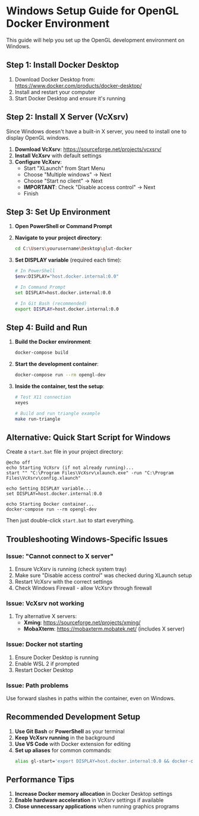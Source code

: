 # Windows Setup Guide for OpenGL Docker Environment

This guide will help you set up the OpenGL development environment on Windows.

## Step 1: Install Docker Desktop

1. Download Docker Desktop from: https://www.docker.com/products/docker-desktop/
2. Install and restart your computer
3. Start Docker Desktop and ensure it's running

## Step 2: Install X Server (VcXsrv)

Since Windows doesn't have a built-in X server, you need to install one to display OpenGL windows.

1. **Download VcXsrv**: https://sourceforge.net/projects/vcxsrv/
2. **Install VcXsrv** with default settings
3. **Configure VcXsrv**:
   - Start "XLaunch" from Start Menu
   - Choose "Multiple windows" → Next
   - Choose "Start no client" → Next
   - **IMPORTANT**: Check "Disable access control" → Next
   - Finish

## Step 3: Set Up Environment

1. **Open PowerShell or Command Prompt**
2. **Navigate to your project directory**:

   ```bash
   cd C:\Users\yourusername\Desktop\glut-docker
   ```

3. **Set DISPLAY variable** (required each time):

   ```bash
   # In PowerShell
   $env:DISPLAY="host.docker.internal:0.0"

   # In Command Prompt
   set DISPLAY=host.docker.internal:0.0

   # In Git Bash (recommended)
   export DISPLAY=host.docker.internal:0.0
   ```

## Step 4: Build and Run

1. **Build the Docker environment**:

   ```bash
   docker-compose build
   ```

2. **Start the development container**:

   ```bash
   docker-compose run --rm opengl-dev
   ```

3. **Inside the container, test the setup**:

   ```bash
   # Test X11 connection
   xeyes

   # Build and run triangle example
   make run-triangle
   ```

## Alternative: Quick Start Script for Windows

Create a `start.bat` file in your project directory:

```batch
@echo off
echo Starting VcXsrv (if not already running)...
start "" "C:\Program Files\VcXsrv\xlaunch.exe" -run "C:\Program Files\VcXsrv\config.xlaunch"

echo Setting DISPLAY variable...
set DISPLAY=host.docker.internal:0.0

echo Starting Docker container...
docker-compose run --rm opengl-dev
```

Then just double-click `start.bat` to start everything.

## Troubleshooting Windows-Specific Issues

### Issue: "Cannot connect to X server"

1. Ensure VcXsrv is running (check system tray)
2. Make sure "Disable access control" was checked during XLaunch setup
3. Restart VcXsrv with the correct settings
4. Check Windows Firewall - allow VcXsrv through firewall

### Issue: VcXsrv not working

1. Try alternative X servers:
   - **Xming**: https://sourceforge.net/projects/xming/
   - **MobaXterm**: https://mobaxterm.mobatek.net/ (includes X server)

### Issue: Docker not starting

1. Ensure Docker Desktop is running
2. Enable WSL 2 if prompted
3. Restart Docker Desktop

### Issue: Path problems

Use forward slashes in paths within the container, even on Windows.

## Recommended Development Setup

1. **Use Git Bash** or **PowerShell** as your terminal
2. **Keep VcXsrv running** in the background
3. **Use VS Code** with Docker extension for editing
4. **Set up aliases** for common commands:
   ```bash
   alias gl-start='export DISPLAY=host.docker.internal:0.0 && docker-compose run --rm opengl-dev'
   ```

## Performance Tips

1. **Increase Docker memory allocation** in Docker Desktop settings
2. **Enable hardware acceleration** in VcXsrv settings if available
3. **Close unnecessary applications** when running graphics programs
